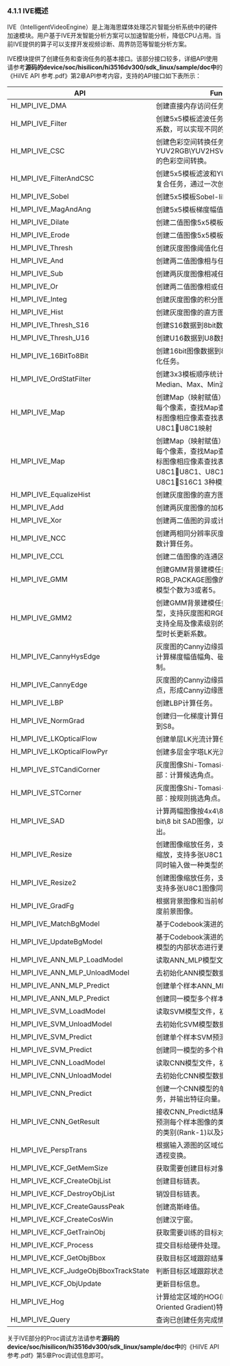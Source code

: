 ### 4.1.1 IVE概述

IVE（IntelligentVideoEngine）是上海海思媒体处理芯片智能分析系统中的硬件加速模块。用户基于IVE开发智能分析方案可以加速智能分析，降低CPU占用。当前IVE提供的算子可以支撑开发视频诊断、周界防范等智能分析方案。

IVE模块提供了创建任务和查询任务的基本接口。该部分接口较多，详细API使用请参考**源码的device/soc/hisilicon/hi3516dv300/sdk_linux/sample/doc中**的《HiIVE API 参考.pdf》第2章API参考内容，支持的API接口如下表所示：

| API                                   | Function                                                     |
| ------------------------------------- | ------------------------------------------------------------ |
| HI_MPI_IVE_DMA                        | 创建直接内存访问任务。                                       |
| HI_MPI_IVE_Filter                     | 创建5x5模板滤波任务，通过配置不同的模板系数，可以实现不同的滤波。 |
| HI_MPI_IVE_CSC                        | 创建色彩空间转换任务，可实现YUV2RGB\YUV2HSV\YUV2LAB\RGB2YUV的色彩空间转换。 |
| HI_MPI_IVE_FilterAndCSC               | 创建5x5模板滤波和YUV2RGB色彩空间转换复合任务，通过一次创建完成两种功能。 |
| HI_MPI_IVE_Sobel                      | 创建5x5模板Sobel-like梯度计算                                |
| HI_MPI_IVE_MagAndAng                  | 创建5x5模板梯度幅值与幅角计算任务。                          |
| HI_MPI_IVE_Dilate                     | 创建二值图像5x5模板膨胀任务。                                |
| HI_MPI_IVE_Erode                      | 创建二值图像5x5模板腐蚀任务。                                |
| HI_MPI_IVE_Thresh                     | 创建灰度图像阈值化任务。                                     |
| HI_MPI_IVE_And                        | 创建两二值图像相与任务。                                     |
| HI_MPI_IVE_Sub                        | 创建两灰度图像相减任务。                                     |
| HI_MPI_IVE_Or                         | 创建两二值图像相或任务。                                     |
| HI_MPI_IVE_Integ                      | 创建灰度图像的积分图计算任务。                               |
| HI_MPI_IVE_Hist                       | 创建灰度图像的直方图统计任务。                               |
| HI_MPI_IVE_Thresh_S16                 | 创建S16数据到8bit数据的阈值化任务。                          |
| HI_MPI_IVE_Thresh_U16                 | 创建U16数据到U8数据的阈值化任务。                            |
| HI_MPI_IVE_16BitTo8Bit                | 创建16bit图像数据到8bit图像数据的线性转化任务。              |
| HI_MPI_IVE_OrdStatFilter              | 创建3x3模板顺序统计量滤波任务，可进行Median、Max、Min滤波。  |
| HI_MPI_IVE_Map                        | 创建Map（映射赋值）任务，对源图像中的每个像素，查找Map查找表中的值，赋予目标图像相应像素查找表中的值，支持U8C1U8C1映射 |
| HI_MPI_IVE_Map                        | 创建Map（映射赋值）任务，对源图像中的每个像素，查找Map查找表中的值，赋予目标图像相应像素查找表中的值，支持U8C1U8C1、U8C1U16C1、U8C1S16C1 3种模式的映射 |
| HI_MPI_IVE_EqualizeHist               | 创建灰度图像的直方图均衡化计算任务。                         |
| HI_MPI_IVE_Add                        | 创建两灰度图像的加权加计算任务。                             |
| HI_MPI_IVE_Xor                        | 创建两二值图的异或计算任务。                                 |
| HI_MPI_IVE_NCC                        | 创建两相同分辨率灰度图像的归一化互相关系数计算任务。         |
| HI_MPI_IVE_CCL                        | 创建二值图像的连通区域标记任务。                             |
| HI_MPI_IVE_GMM                        | 创建GMM背景建模任务，支持灰度图、RGB_PACKAGE图像的GMM背景建模，高斯模型个数为3或者5。 |
| HI_MPI_IVE_GMM2                       | 创建GMM背景建模任务，支持1-5个高斯模型，支持灰度图和RGB_PACKAGE图输入，支持全局及像素级别的灵敏度系数以及前景模型时长更新系数。 |
| HI_MPI_IVE_CannyHysEdge               | 灰度图的Canny边缘提取的前半部：求梯度、计算梯度幅值幅角、磁滞阈值化及非极大抑制。 |
| HI_MPI_IVE_CannyEdge                  | 灰度图的Canny边缘提取的后半部：连接边缘点，形成Canny边缘图。 |
| HI_MPI_IVE_LBP                        | 创建LBP计算任务。                                            |
| HI_MPI_IVE_NormGrad                   | 创建归一化梯度计算任务，梯度分量均归一化到S8。               |
| HI_MPI_IVE_LKOpticalFlow              | 创建单层LK光流计算任务。                                     |
| HI_MPI_IVE_LKOpticalFlowPyr           | 创建多层金字塔LK光流计算任务。                               |
| HI_MPI_IVE_STCandiCorner              | 灰度图像Shi-Tomasi-like角点计算的前半部：计算候选角点。      |
| HI_MPI_IVE_STCorner                   | 灰度图像Shi-Tomasi-like角点计算的后半部：按规则挑选角点。    |
| HI_MPI_IVE_SAD                        | 计算两幅图像按4x4\8x8\16x16分块的16 bit\8 bit SAD图像，以及对SAD进行阈值化输出。 |
| HI_MPI_IVE_Resize                     | 创建图像缩放任务，支持bilinear、area插值缩放，支持多张U8C1\U8C3_PLANAR图像同时输入做一种类型的缩放。 |
| HI_MPI_IVE_Resize2                    | 创建图像缩放任务，支持bilinear插值缩放，支持多张U8C1图像同时缩放。 |
| HI_MPI_IVE_GradFg                     | 根据背景图像和当前帧图像的梯度信息计算梯度前景图像。         |
| HI_MPI_IVE_MatchBgModel               | 基于Codebook演进的背景模型匹配。                             |
| HI_MPI_IVE_UpdateBgModel              | 基于Codebook演进的背景模型更新，对背景模型的内部状态进行更新。 |
| HI_MPI_IVE_ANN_MLP_LoadModel          | 读取ANN_MLP模型文件，初始化模型数据。                        |
| HI_MPI_IVE_ANN_MLP_UnloadModel        | 去初始化ANN模型数据。                                        |
| HI_MPI_IVE_ANN_MLP_Predict            | 创建单个样本ANN_MLP预测任务。                                |
| HI_MPI_IVE_ANN_MLP_Predict            | 创建同一模型多个样本ANN_MLP预测任务。                        |
| HI_MPI_IVE_SVM_LoadModel              | 读取SVM模型文件，初始化模型数据。                            |
| HI_MPI_IVE_SVM_UnloadModel            | 去初始化SVM模型数据。                                        |
| HI_MPI_IVE_SVM_Predict                | 创建单个样本SVM预测任务。                                    |
| HI_MPI_IVE_SVM_Predict                | 创建同一模型的多个样本SVM预测任务。                          |
| HI_MPI_IVE_CNN_LoadModel              | 读取CNN模型文件，初始化CNN模型数据。                         |
| HI_MPI_IVE_CNN_UnloadModel            | 去初始化CNN模型数据。                                        |
| HI_MPI_IVE_CNN_Predict                | 创建一个CNN模型的单个或多个样本预测任务，并输出特征向量。    |
| HI_MPI_IVE_CNN_GetResult              | 接收CNN_Predict结果，执行Softmax运算来预测每个样本图像的类别，并输出置信度最高的类别(Rank-1)以及对应的置信度。 |
| HI_MPI_IVE_PerspTrans                 | 根据输入源图的区域位置和点对信息做相应的透视变换。           |
| HI_MPI_IVE_KCF_GetMemSize             | 获取需要创建目标对象数的内存大小。                           |
| HI_MPI_IVE_KCF_CreateObjList          | 创建目标链表。                                               |
| HI_MPI_IVE_KCF_DestroyObjList         | 销毁目标链表。                                               |
| HI_MPI_IVE_KCF_CreateGaussPeak        | 创建高斯峰值。                                               |
| HI_MPI_IVE_KCF_CreateCosWin           | 创建汉宁窗。                                                 |
| HI_MPI_IVE_KCF_GetTrainObj            | 获取需要训练的目标对象。                                     |
| HI_MPI_IVE_KCF_Process                | 提交目标给硬件处理。                                         |
| HI_MPI_IVE_KCF_GetObjBbox             | 获取目标区域跟踪结果信息。                                   |
| HI_MPI_IVE_KCF_JudgeObjBboxTrackState | 判断目标区域跟踪状态。                                       |
| HI_MPI_IVE_KCF_ObjUpdate              | 更新目标信息。                                               |
| HI_MPI_IVE_Hog                        | 计算给定区域的HOG(Histogram of  Oriented Gradient)特征。     |
| HI_MPI_IVE_Query                      | 查询已创建任务完成情况。                                     |

关于IVE部分的Proc调试方法请参考**源码的device/soc/hisilicon/hi3516dv300/sdk_linux/sample/doc中**的《HiIVE API 参考.pdf》第5章Proc调试信息即可。

